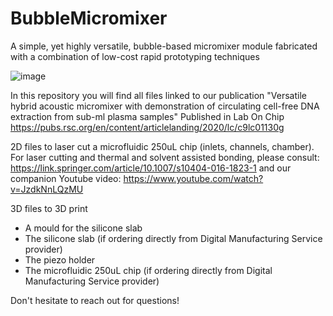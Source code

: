 # BubbleMicromixer
A simple, yet highly versatile, bubble-based micromixer module fabricated with a combination of low-cost rapid prototyping techniques

![image](https://user-images.githubusercontent.com/97636167/149337283-37943d15-0a21-477b-a0f8-b151ad03a256.png)

In this repository you will find all files linked to our publication "Versatile hybrid acoustic micromixer with demonstration of circulating cell-free DNA extraction from sub-ml plasma samples" Published in Lab On Chip https://pubs.rsc.org/en/content/articlelanding/2020/lc/c9lc01130g

2D files to laser cut a microfluidic 250uL chip (inlets, channels, chamber). For laser cutting and thermal and solvent assisted bonding, please consult: https://link.springer.com/article/10.1007/s10404-016-1823-1 
and our companion Youtube video: https://www.youtube.com/watch?v=JzdkNnLQzMU

3D files to 3D print
- A mould for the silicone slab
- The silicone slab (if ordering directly from Digital Manufacturing Service provider)
- The piezo holder
- The microfluidic 250uL chip (if ordering directly from Digital Manufacturing Service provider)

Don't hesitate to reach out for questions!
